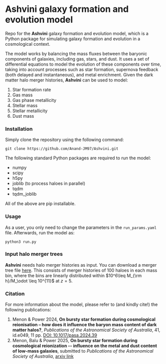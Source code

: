 # **Ashvini** galaxy formation and evolution model

Repo for the **Ashvini** galaxy formation and evolution model, which is a Python package for simulating galaxy formation and evolution in a cosmological context.

The model works by balancing the mass fluxes between the baryonic components of galaxies, including gas, stars, and dust. It uses a set of differential equations to model the evolution of these components over time, taking into account processes such as star formation, supernova feedback (both delayed and instantaneous), and metal enrichment.
Given the dark matter halo merger histories, **Ashvini** can be used to model:

1. Star formation rate
1. Gas mass
1. Gas phase metallicity
1. Stellar mass
1. Stellar metallicity
1. Dust mass

### Installation

Simply clone the repository using the following command:

```
git clone https://github.com/Anand-JM97/Ashvini.git
```

The following standard Python packages are required to run the model:

* numpy
* scipy
* h5py
* joblib (to process haloes in parallel)
* tqdm
* tqdm_joblib

All of the above are pip installable.

### Usage

As a user, you only need to change the parameters in the `run_params.yaml` file. Afterwards, run the model as:

```
python3 run.py
```

### Input halo merger trees

**Ashvini** needs halo merger histories as input. You can download a merger tree file [here](https://drive.google.com/file/d/1eAiONNCOHSAw829n3zbR1izsIU6JNCO4/view?usp=sharing). This consists of merger histories of 100 haloes in each mass bin, where the bins are linearly distributed within $10^6\leq M_{\rm h}/M_\odot \leq 10^{11}$ at $z=5$.

### Citation

For more information about the model, please refer to (and kindly cite!) the following publications:

1. Menon & Power 2024, **On bursty star formation during cosmological reionisation – how does it influence the baryon mass content of dark matter halos?**, _Publications of the Astronomical Society of Australia_, 41, id.e049, 11 pp. [DOI:
10.1017/pasa.2024.39](https://ui.adsabs.harvard.edu/abs/2024PASA...41...49M/abstract)
1. Menon, Balu & Power 2025, **On bursty star formation during cosmological reionization -- influence on the metal and dust content of low-mass galaxies**, submitted to _Publications of the Astronomical Society of Australia_, [arxiv link]()
